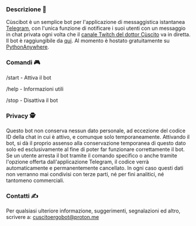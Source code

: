 ### Descrizione 🤖

Cùscibot è un semplice bot per l'applicazione di messaggistica istantanea [Telegram](https://telegram.org), con l'unica funzione di notificare i suoi utenti con un messaggio in chat privata ogni volta che il [canale Twitch del dottor Cùscito](https://twitch.tv/cuscitoergosum) va in diretta. Il bot è raggiungibile da [qui](https://t.me/Cuscitoergobot). Al momento è hostato gratuitamente su [PythonAnywhere](https://www.pythonanywhere.com).

### Comandi 🎮

/start - Attiva il bot

/help - Informazioni utili

/stop - Disattiva il bot

### Privacy 🕵️

Questo bot non conserva nessun dato personale, ad eccezione del codice ID della chat in cui è attivo, e comunque solo temporaneamente. Attivando il bot, si dà il proprio assenso alla conservazione temporanea di questo dato solo ed esclusivamente al fine di poter far funzionare correttamente il bot. Se un utente arresta il bot tramite il comando specifico o anche tramite l'opzione offerta dall'applicazione Telegram, il codice verrà automaticamente e permanentemente cancellato. In ogni caso questi dati non verranno mai condivisi con terze parti, né per fini analitici, né tantomeno commerciali.

### Contatti ✍️

Per qualsiasi ulteriore informazione, suggerimenti, segnalazioni ed altro, scrivere a: cuscitoergobot@proton.me
